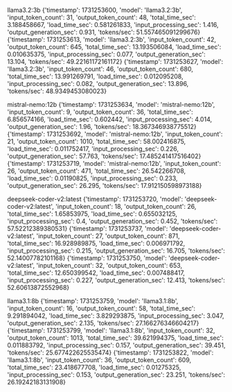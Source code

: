 llama3.2:3b
{'timestamp': 1731253600, 'model': 'llama3.2:3b', 'input_token_count': 31, 'output_token_count': 48, 'total_time_sec': 3.188458667, 'load_time_sec': 0.581261833, 'input_processing_sec': 1.416, 'output_generation_sec': 0.931, 'tokens/sec': 51.557465091299676}
{'timestamp': 1731253613, 'model': 'llama3.2:3b', 'input_token_count': 42, 'output_token_count': 645, 'total_time_sec': 13.193506084, 'load_time_sec': 0.010635375, 'input_processing_sec': 0.077, 'output_generation_sec': 13.104, 'tokens/sec': 49.22161172161172}
{'timestamp': 1731253627, 'model': 'llama3.2:3b', 'input_token_count': 46, 'output_token_count': 680, 'total_time_sec': 13.991269791, 'load_time_sec': 0.012095208, 'input_processing_sec': 0.082, 'output_generation_sec': 13.896, 'tokens/sec': 48.9349453080023}

mistral-nemo:12b
{'timestamp': 1731253634, 'model': 'mistral-nemo:12b', 'input_token_count': 9, 'output_token_count': 36, 'total_time_sec': 6.856574166, 'load_time_sec': 0.602442, 'input_processing_sec': 4.014, 'output_generation_sec': 1.96, 'tokens/sec': 18.367346938775512}
{'timestamp': 1731253692, 'model': 'mistral-nemo:12b', 'input_token_count': 21, 'output_token_count': 1010, 'total_time_sec': 58.002416875, 'load_time_sec': 0.011752417, 'input_processing_sec': 0.226, 'output_generation_sec': 57.763, 'tokens/sec': 17.485241417516402}
{'timestamp': 1731253719, 'model': 'mistral-nemo:12b', 'input_token_count': 26, 'output_token_count': 471, 'total_time_sec': 26.542266708, 'load_time_sec': 0.01190825, 'input_processing_sec': 0.233, 'output_generation_sec': 26.295, 'tokens/sec': 17.912150598973188}

deepseek-coder-v2:latest
{'timestamp': 1731253720, 'model': 'deepseek-coder-v2:latest', 'input_token_count': 18, 'output_token_count': 26, 'total_time_sec': 1.65853975, 'load_time_sec': 0.655032125, 'input_processing_sec': 0.4, 'output_generation_sec': 0.452, 'tokens/sec': 57.52212389380531}
{'timestamp': 1731253737, 'model': 'deepseek-coder-v2:latest', 'input_token_count': 27, 'output_token_count': 871, 'total_time_sec': 16.928989875, 'load_time_sec': 0.006971792, 'input_processing_sec': 0.215, 'output_generation_sec': 16.705, 'tokens/sec': 52.14007782101168}
{'timestamp': 1731253750, 'model': 'deepseek-coder-v2:latest', 'input_token_count': 32, 'output_token_count': 653, 'total_time_sec': 12.650399542, 'load_time_sec': 0.007488417, 'input_processing_sec': 0.227, 'output_generation_sec': 12.413, 'tokens/sec': 52.60613872552968}

llama3.1:8b
{'timestamp': 1731253759, 'model': 'llama3.1:8b', 'input_token_count': 16, 'output_token_count': 58, 'total_time_sec': 9.291894042, 'load_time_sec': 3.829293875, 'input_processing_sec': 3.047, 'output_generation_sec': 2.135, 'tokens/sec': 27.166276346604217}
{'timestamp': 1731253799, 'model': 'llama3.1:8b', 'input_token_count': 32, 'output_token_count': 1013, 'total_time_sec': 39.621994375, 'load_time_sec': 0.011883792, 'input_processing_sec': 0.157, 'output_generation_sec': 39.451, 'tokens/sec': 25.677422625535474}
{'timestamp': 1731253822, 'model': 'llama3.1:8b', 'input_token_count': 36, 'output_token_count': 609, 'total_time_sec': 23.418677708, 'load_time_sec': 0.01275325, 'input_processing_sec': 0.153, 'output_generation_sec': 23.251, 'tokens/sec': 26.19242183131908}
